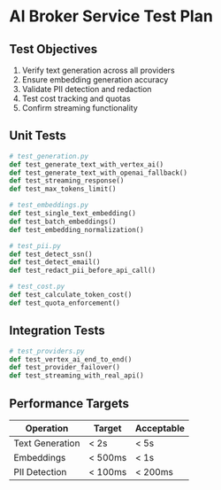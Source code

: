# AI Broker Service Test Plan

## Test Objectives

1. Verify text generation across all providers
2. Ensure embedding generation accuracy
3. Validate PII detection and redaction
4. Test cost tracking and quotas
5. Confirm streaming functionality

## Unit Tests

```python
# test_generation.py
def test_generate_text_with_vertex_ai()
def test_generate_text_with_openai_fallback()
def test_streaming_response()
def test_max_tokens_limit()

# test_embeddings.py
def test_single_text_embedding()
def test_batch_embeddings()
def test_embedding_normalization()

# test_pii.py
def test_detect_ssn()
def test_detect_email()
def test_redact_pii_before_api_call()

# test_cost.py
def test_calculate_token_cost()
def test_quota_enforcement()
```

## Integration Tests

```python
# test_providers.py
def test_vertex_ai_end_to_end()
def test_provider_failover()
def test_streaming_with_real_api()
```

## Performance Targets

| Operation | Target | Acceptable |
|-----------|--------|------------|
| Text Generation | < 2s | < 5s |
| Embeddings | < 500ms | < 1s |
| PII Detection | < 100ms | < 200ms |
